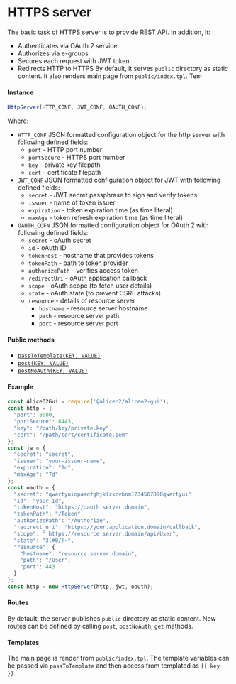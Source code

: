 # HTTPS server
The basic task of HTTPS server is to provide REST API. In addition, it:
 - Authenticates via OAuth 2 service
 - Authorizes via e-groups
 - Secures each request with JWT token
 - Redirects HTTP to HTTPS
By default, it serves `public` directory as static content. It also renders main page from `public/index.tpl`. Tem


#### Instance
```js
HttpServer(HTTP_CONF, JWT_CONF, OAUTH_CONF);
```
Where:
 * `HTTP_CONF` JSON formatted configuration object for the http server with following defined fields:
     * `port` - HTTP port number 
     * `portSecure` - HTTPS port number
     * `key` - private key filepath
     * `cert` - certificate filepath
 * `JWT_CONF` JSON formatted configuration object for JWT with following defined fields:
     * `secret` - JWT secret passphrase to sign and verify tokens
     * `issuer` - name of token issuer
     * `expiration` - token expiration time (as time literal)
     * `maxAge` - token refresh expiration time (as time literal)
 * `OAUTH_COFN` JSON formatted configuration object for OAuth 2 with following defined fields:
     * `secret` - oAuth secret
     * `id` - oAuth ID
     * `tokenHost` - hostname that provides tokens
     * `tokenPath` - path to token provider
     * `authorizePath` - verifies access token
     * `redirectUri` - oAuth application callback
     * `scope` - oAuth scope (to fetch user details)
     * `state` - oAuth state (to prevent CSRF attacks)
     * `resource` - details of resource server
        * `hostname` - resource server hostname
        * `path` - resource server path
        * `port` - resource server port

#### Public methods
 * [`passToTemplate(KEY, VALUE)`](API.md#HttpServer+passToTemplate)
 * [`post(KEY, VALUE)`](API.md#httpserverpostpath-callback)
 * [`postNoAuth(KEY, VALUE)`](API.md#httpserverpostnoauthpath-callback)

#### Example
```js
const AliceO2Gui = require('@aliceo2/aliceo2-gui');
const http = {
  "port": 8080,
  "portSecure": 8443,
  "key": "/path/key/private.key",
  "cert": "/path/cert/certificate.pem"
};
const jw = {
  "secret": "secret",
  "issuer": "your-issuer-name",
  "expiration": "1d",
  "maxAge": "7d"
};
const oauth = {
  "secret": "qwertyuiopasdfghjklzxcvbnm1234567890qwertyui"
  "id": "your_id",
  "tokenHost": "https://oauth.server.domain",
  "tokenPath": "/Token",
  "authorizePath": "/Authorize",
  "redirect_uri": "https://your.application.domain/callback",
  "scope": " https://resource.server.domain/api/User",
  "state": "3(#0/!~",
  "resource": {
    "hostname": "resource.server.domain",
    "path": "/User",
    "port": 443
  }
};
const http = new HttpServer(http, jwt, oauth);
```

#### Routes
By default, the server publishes `public` directory as static content.
New routes can be defined by calling `post`, `postNoAuth`, `get` methods.

#### Templates
The main page is render from `public/index.tpl`.
The template variables can be passed via `passToTemplate` and then access from templated as `{{ key }}`.
